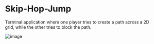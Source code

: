 # Skip-Hop-Jump

Terminal application where one player tries to create a path across a 2D grid, while the other tries to block the path.

![image](https://github.com/OliverHeber/Blocker-Game/assets/68522274/3dd465b7-f0a8-4d5b-a9b6-683f1237e55c)
